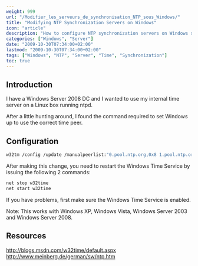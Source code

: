 ```yaml
---
weight: 999
url: "/Modifier_les_serveurs_de_synchronisation_NTP_sous_Windows/"
title: "Modifying NTP Synchronization Servers on Windows"
icon: "article"
description: "How to configure NTP synchronization servers on Windows systems using w32tm commands"
categories: ["Windows", "Server"]
date: "2009-10-30T07:34:00+02:00"
lastmod: "2009-10-30T07:34:00+02:00"
tags: ["Windows", "NTP", "Server", "Time", "Synchronization"]
toc: true
---
```


## Introduction

I have a Windows Server 2008 DC and I wanted to use my internal time server on a Linux box running ntpd.

After a little hunting around, I found the command required to set Windows up to use the correct time peer.

## Configuration

```bash
w32tm /config /update /manualpeerlist:"0.pool.ntp.org,0x8 1.pool.ntp.org,0x8" /syncfromflags:MANUAL
```

After making this change, you need to restart the Windows Time Service by issuing the following 2 commands:

```bash
net stop w32time
net start w32time
```

If you have problems, first make sure the Windows Time Service is enabled.

Note: This works with Windows XP, Windows Vista, Windows Server 2003 and Windows Server 2008.

## Resources

http://blogs.msdn.com/w32time/default.aspx  
http://www.meinberg.de/german/sw/ntp.htm